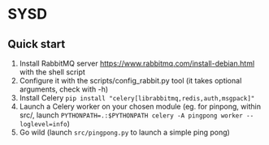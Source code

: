 # SYSD

## Quick start

1. Install RabbitMQ server https://www.rabbitmq.com/install-debian.html with the shell script
2. Configure it with the scripts/config_rabbit.py tool (it takes optional arguments, check with -h)
3. Install Celery `pip install "celery[librabbitmq,redis,auth,msgpack]"`
4. Launch a Celery worker on your chosen module (eg. for pinpong, within src/, launch `PYTHONPATH=.:$PYTHONPATH celery -A pingpong worker --loglevel=info`)
5. Go wild (launch `src/pingpong.py` to launch a simple ping pong)
